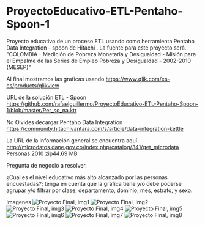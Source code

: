 # ProyectoEducativo-ETL-Pentaho-Spoon-1

Proyecto educativo de un proceso ETL usando como herramienta Pentaho Data Integration - spoon de Hitachi .
La fuente para este proyecto será.
"COLOMBIA - Medición de Pobreza Monetaria y Desigualdad - Misión para el Empalme de las Series de Empleo Pobreza y Desigualdad - 2002-2010 (MESEP)"

Al final mostramos las graficas usando 
https://www.qlik.com/es-es/products/qlikview 

URL de la solución ETL - Spoon
https://github.com/rafaelguillermo/ProyectoEducativo-ETL-Pentaho-Spoon-1/blob/master/Per_so_na.ktr

No Olvides decargar Pentaho Data Integration
https://community.hitachivantara.com/s/article/data-integration-kettle

La URL de la información general se encuentra aquí.
http://microdatos.dane.gov.co/index.php/catalog/341/get_microdata
Personas 2010   zip44.69 MB

Pregunta de negocio a resolver.

¿Cual es el nivel educativo más alto alcanzado por las personas encuestadas?; tenga en cuenta que la gráfica tiene y/o debe poderse agrupar y/o filtrar por clase, departamento, dominio, mes, estrato, y sexo.

Imagenes 
![Proyecto Final, img1](https://github.com/rafaelguillermo/ProyectoEducativo-ETL-Pentaho-Spoon-1/blob/master/Screenshot_17.png)
![Proyecto Final, img2](https://github.com/rafaelguillermo/ProyectoEducativo-ETL-Pentaho-Spoon-1/blob/master/Screenshot_18.png)
![Proyecto Final, img3](https://github.com/rafaelguillermo/ProyectoEducativo-ETL-Pentaho-Spoon-1/blob/master/Screenshot_19.png)
![Proyecto Final, img4](https://github.com/rafaelguillermo/ProyectoEducativo-ETL-Pentaho-Spoon-1/blob/master/Screenshot_20.png)
![Proyecto Final, img5](https://github.com/rafaelguillermo/ProyectoEducativo-ETL-Pentaho-Spoon-1/blob/master/Screenshot_21.png)
![Proyecto Final, img6](https://github.com/rafaelguillermo/ProyectoEducativo-ETL-Pentaho-Spoon-1/blob/master/Screenshot_22.png)
![Proyecto Final, img7](https://github.com/rafaelguillermo/ProyectoEducativo-ETL-Pentaho-Spoon-1/blob/master/Screenshot_23.png)
![Proyecto Final, img8](https://github.com/rafaelguillermo/ProyectoEducativo-ETL-Pentaho-Spoon-1/blob/master/Screenshot_24.png)
